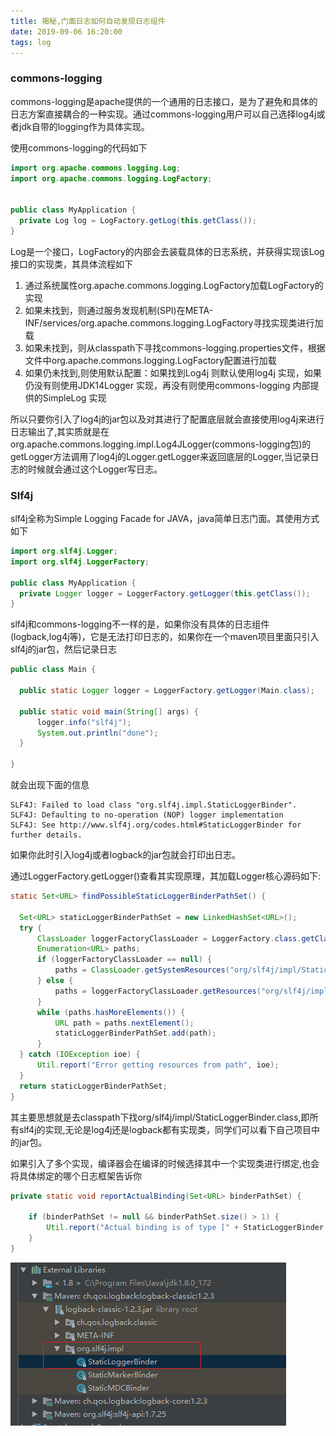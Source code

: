 ```yaml
---
title: 揭秘,门面日志如何自动发现日志组件
date: 2019-09-06 16:20:00
tags: log
---
```


### commons-logging

commons-logging是apache提供的一个通用的日志接口，是为了避免和具体的日志方案直接耦合的一种实现。通过commons-logging用户可以自己选择log4j或者jdk自带的logging作为具体实现。

使用commons-logging的代码如下

```java
import org.apache.commons.logging.Log;
import org.apache.commons.logging.LogFactory;


public class MyApplication {
  private Log log = LogFactory.getLog(this.getClass());
}

```

<!--more-->

Log是一个接口，LogFactory的内部会去装载具体的日志系统，并获得实现该Log接口的实现类，其具体流程如下

1. 通过系统属性org.apache.commons.logging.LogFactory加载LogFactory的实现
2. 如果未找到，则通过服务发现机制(SPI)在META-INF/services/org.apache.commons.logging.LogFactory寻找实现类进行加载
3. 如果未找到，则从classpath下寻找commons-logging.properties文件，根据文件中org.apache.commons.logging.LogFactory配置进行加载
4. 如果仍未找到,则使用默认配置：如果找到Log4j 则默认使用log4j 实现，如果仍没有则使用JDK14Logger 实现，再没有则使用commons-logging 内部提供的SimpleLog 实现

所以只要你引入了log4j的jar包以及对其进行了配置底层就会直接使用log4j来进行日志输出了,其实质就是在org.apache.commons.logging.impl.Log4JLogger(commons-logging包)的getLogger方法调用了log4j的Logger.getLogger来返回底层的Logger,当记录日志的时候就会通过这个Logger写日志。


### Slf4j

slf4j全称为Simple Logging Facade for JAVA，java简单日志门面。其使用方式如下

```java
import org.slf4j.Logger;
import org.slf4j.LoggerFactory;

public class MyApplication {
  private Logger logger = LoggerFactory.getLogger(this.getClass());
}

```
slf4j和commons-logging不一样的是，如果你没有具体的日志组件(logback,log4j等)，它是无法打印日志的，如果你在一个maven项目里面只引入slf4j的jar包，然后记录日志

```java
public class Main {

  public static Logger logger = LoggerFactory.getLogger(Main.class);

  public static void main(String[] args) {
      logger.info("slf4j");
      System.out.println("done");
  }

}


```

就会出现下面的信息
```
SLF4J: Failed to load class "org.slf4j.impl.StaticLoggerBinder".
SLF4J: Defaulting to no-operation (NOP) logger implementation
SLF4J: See http://www.slf4j.org/codes.html#StaticLoggerBinder for further details.
```

如果你此时引入log4j或者logback的jar包就会打印出日志。

通过LoggerFactory.getLogger()查看其实现原理，其加载Logger核心源码如下:

```java
static Set<URL> findPossibleStaticLoggerBinderPathSet() {
  
  Set<URL> staticLoggerBinderPathSet = new LinkedHashSet<URL>();
  try {
      ClassLoader loggerFactoryClassLoader = LoggerFactory.class.getClassLoader();
      Enumeration<URL> paths;
      if (loggerFactoryClassLoader == null) {
          paths = ClassLoader.getSystemResources("org/slf4j/impl/StaticLoggerBinder.class");
      } else {
          paths = loggerFactoryClassLoader.getResources("org/slf4j/impl/StaticLoggerBinder.class");
      }
      while (paths.hasMoreElements()) {
          URL path = paths.nextElement();
          staticLoggerBinderPathSet.add(path);
      }
  } catch (IOException ioe) {
      Util.report("Error getting resources from path", ioe);
  }
  return staticLoggerBinderPathSet;
}

```

其主要思想就是去classpath下找org/slf4j/impl/StaticLoggerBinder.class,即所有slf4j的实现,无论是log4j还是logback都有实现类，同学们可以看下自己项目中的jar包。

如果引入了多个实现，编译器会在编译的时候选择其中一个实现类进行绑定,也会将具体绑定的哪个日志框架告诉你

```java
private static void reportActualBinding(Set<URL> binderPathSet) {
  
    if (binderPathSet != null && binderPathSet.size() > 1) {
        Util.report("Actual binding is of type [" + StaticLoggerBinder.getSingleton().getLoggerFactoryClassStr() + "]");
    }
}

```
![具体实现](/images/java/logback-slf4j.png)